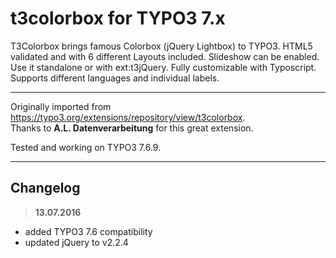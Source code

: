 # t3colorbox for TYPO3 7.x
T3Colorbox brings famous Colorbox (jQuery Lightbox) to TYPO3. HTML5 validated and with 6 different Layouts included. Slideshow can be enabled. Use it standalone or with ext:t3jQuery. Fully customizable with Typoscript. Supports different languages and individual labels.

---

Originally imported from https://typo3.org/extensions/repository/view/t3colorbox.  
Thanks to **A.L. Datenverarbeitung** for this great extension.

Tested and working on TYPO3 7.6.9.

---

## Changelog
> **13.07.2016**  
- added TYPO3 7.6 compatibility
- updated jQuery to v2.2.4

